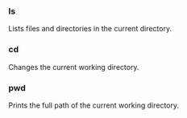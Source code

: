 ### ls
Lists files and directories in the current directory.

### cd
Changes the current working directory.

### pwd 
Prints the full path of the current working directory. 
